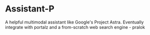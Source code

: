 # Assistant-P

A helpful multimodal assistant like Google's Project Astra.
Eventually integrate with portalz and a from-scratch web search engine - pralok 
